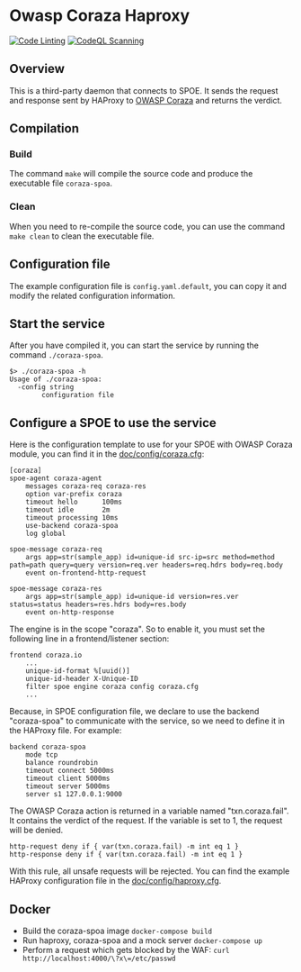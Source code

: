 # Owasp Coraza Haproxy

[![Code Linting](https://github.com/corazawaf/coraza-spoa/actions/workflows/lint.yaml/badge.svg)](https://github.com/corazawaf/coraza-spoa/actions/workflows/lint.yaml)
[![CodeQL Scanning](https://github.com/corazawaf/coraza-spoa/actions/workflows/codeql.yaml/badge.svg)](https://github.com/corazawaf/coraza-spoa/actions/workflows/codeql.yaml)

## Overview

This is a third-party daemon that connects to SPOE. It sends the request and response sent by HAProxy to [OWASP Coraza](https://github.com/corazawaf/coraza) and returns the verdict.

## Compilation

### Build

The command `make` will compile the source code and produce the executable file `coraza-spoa`.

### Clean

When you need to re-compile the source code, you can use the command `make clean` to clean the executable file.

## Configuration file

The example configuration file is `config.yaml.default`, you can copy it and modify the related configuration information.

## Start the service

After you have compiled it, you can start the service by running the command `./coraza-spoa`.

```shell
$> ./coraza-spoa -h
Usage of ./coraza-spoa:
  -config string
        configuration file
```

## Configure a SPOE to use the service

Here is the configuration template to use for your SPOE with OWASP Coraza module, you can find it in the [doc/config/coraza.cfg](https://github.com/corazawaf/coraza-spoa/blob/main/doc/config/coraza.cfg):

```editorconfig
[coraza]
spoe-agent coraza-agent
    messages coraza-req coraza-res
    option var-prefix coraza
    timeout hello      100ms
    timeout idle       2m
    timeout processing 10ms
    use-backend coraza-spoa
    log global

spoe-message coraza-req
    args app=str(sample_app) id=unique-id src-ip=src method=method path=path query=query version=req.ver headers=req.hdrs body=req.body
    event on-frontend-http-request

spoe-message coraza-res
    args app=str(sample_app) id=unique-id version=res.ver status=status headers=res.hdrs body=res.body
    event on-http-response
```

The engine is in the scope "coraza". So to enable it, you must set the following line in a frontend/listener section:

``` editorconfig
frontend coraza.io
    ...
    unique-id-format %[uuid()]
    unique-id-header X-Unique-ID
    filter spoe engine coraza config coraza.cfg
    ...
```

Because, in SPOE configuration file, we declare to use the backend "coraza-spoa" to communicate with the service, so we need to define it in the HAProxy file. For example:

```editorconfig
backend coraza-spoa
    mode tcp
    balance roundrobin
    timeout connect 5000ms
    timeout client 5000ms
    timeout server 5000ms
    server s1 127.0.0.1:9000
```

The OWASP Coraza action is returned in a variable named "txn.coraza.fail". It contains the verdict of the request. If the variable is set to 1, the request will be denied.

```editorconfig
http-request deny if { var(txn.coraza.fail) -m int eq 1 }
http-response deny if { var(txn.coraza.fail) -m int eq 1 }
```

With this rule, all unsafe requests will be rejected. You can find the example HAProxy configuration file in the [doc/config/haproxy.cfg](https://github.com/corazawaf/coraza-spoa/blob/main/doc/config/haproxy.cfg).

## Docker

- Build the coraza-spoa image `docker-compose build`
- Run haproxy, coraza-spoa and a mock server `docker-compose up`
- Perform a request which gets blocked by the WAF: `curl http://localhost:4000/\?x\=/etc/passwd`
